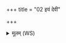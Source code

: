 +++
title = "02 इयं देवी"

+++
<details><summary>मूलम् (WS)</summary>

इयं देवी समितिर्विश्वरूपा शिल्पं कृण्वाना चरति जनेषु ।  
तां राजानः कवयो हृत्सु केतैरराजानश्च वदनैः पुनन्ति ॥ २ ॥
</details>
